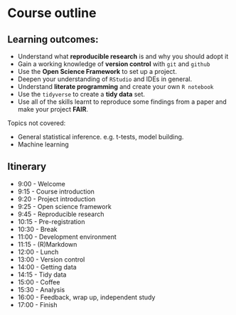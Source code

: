 
# Course outline

## Learning outcomes:
 * Understand what **reproducible research** is and why you should adopt it 
 * Gain a working knowledge of **version control** with `git` and `github`
 * Use the **Open Science Framework** to set up a project. 
 * Deepen your understanding of `RStudio` and IDEs in general. 
 * Understand **literate programming** and create your own `R notebook`
 * Use the `tidyverse` to create a **tidy data** set. 
 * Use all of the skills learnt to reproduce some findings from a paper and make your project **FAIR**. 

Topics not covered: 
 * General statistical inference. e.g. t-tests, model building. 
 * Machine learning
 
## Itinerary

* 9:00 - Welcome
* 9:15 - Course introduction
* 9:20 - Project introduction
* 9:25 - Open science framework
* 9:45 - Reproducible research
* 10:15 - Pre-registration
* 10:30 - Break
* 11:00 - Development environment
* 11:15 - (R)Markdown
* 12:00 - Lunch
* 13:00 - Version control
* 14:00 - Getting data
* 14:15 - Tidy data
* 15:00 - Coffee
* 15:30 - Analysis 
* 16:00 - Feedback, wrap up, independent study
* 17:00 - Finish


 
